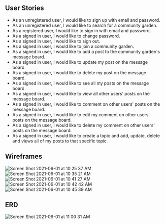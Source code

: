 ## User Stories

* As an unregistered user, I would like to sign up with email and password.
* As an unregistered user, I would like to search for a community garden.
* As a registered user, I would like to sign in with email and password.
* As a signed in user, I would like to change password.
* As a signed in user, I would like to sign out.
* As a signed in user, I would like to join a community garden.
* As a signed in user, I would like to add a post to the community garden's message board.
* As a signed in user, I would like to update my post on the message board.
* As a signed in user, I would like to delete my post on the message board.
* As a signed in user, I would like to see all my posts on the message board.
* As a signed in user, I would like to view all other users' posts on the message board.
* As a signed in user, I would like to comment on other users' posts on the message board.
* As a signed in user, I would like to edit my comment on other users' posts on the message
 board.
* As a signed in user, I would like to delete my comment on other users' posts on the message board.
* As a signed in user, I would like to create a topic and add, update, delete and views all of my posts to that specific topic.

## Wireframes

![Screen Shot 2021-06-01 at 10 25 37 AM](https://media.git.generalassemb.ly/user/35003/files/4c584380-c2c9-11eb-98f1-55bed0c24d9b)
![Screen Shot 2021-06-01 at 10 35 21 AM](https://media.git.generalassemb.ly/user/35003/files/86c1e080-c2c9-11eb-8a94-f8ab6808dd66)
![Screen Shot 2021-06-01 at 10 41 27 AM](https://media.git.generalassemb.ly/user/35003/files/97725680-c2c9-11eb-9353-7e6488500376)
![Screen Shot 2021-06-01 at 10 42 42 AM](https://media.git.generalassemb.ly/user/35003/files/a2c58200-c2c9-11eb-9086-1e59c39e7833)
![Screen Shot 2021-06-01 at 10 45 39 AM](https://media.git.generalassemb.ly/user/35003/files/abb65380-c2c9-11eb-9b73-e47febbc8481)

## ERD

![Screen Shot 2021-06-01 at 11 00 31 AM](https://media.git.generalassemb.ly/user/35003/files/c092e700-c2c9-11eb-9fbb-7534dae482c7)
